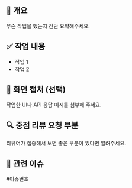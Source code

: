 ## 📌 개요

무슨 작업을 했는지 간단 요약해주세요.

## ✅ 작업 내용

- 작업 1
- 작업 2

## 📸 화면 캡처 (선택)

작업한 UI나 API 응답 예시를 첨부해 주세요.

## 🔍 중점 리뷰 요청 부분

리뷰어가 집중해서 보면 좋은 부분이 있다면 알려주세요.

## 🔗 관련 이슈

#이슈번호
